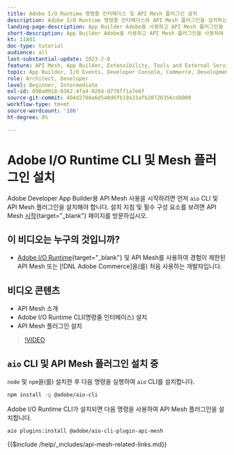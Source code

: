 ```yaml
---
title: Adobe I/O Runtime 명령줄 인터페이스 및 API Mesh 플러그인 설치
description: Adobe I/O Runtime 명령줄 인터페이스와 API Mesh 플러그인을 설치하는 방법을 알아봅니다
landing-page-description: App Builder Adobe을 사용하고 API Mesh 플러그인을 사용하여 Adobe I/O Runtime을 설치하는 방법을 알아봅니다.
short-description: App Builder Adobe을 사용하고 API Mesh 플러그인을 사용하여 Adobe I/O Runtime을 설치하는 방법을 알아봅니다.
kt: 11801
doc-type: tutorial
audience: all
last-substantial-update: 2023-2-8
feature: API Mesh, App Builder, Extensibility, Tools and External Services, Backend Development
topic: App Builder, I/O Events, Developer Console, Commerce, Development, Integrations
role: Architect, Developer
level: Beginner, Intermediate
exl-id: 898a0918-0362-4fa4-9204-d770ff1a7e6f
source-git-commit: 404d2708a6d540d6fb19a33afb20726356cd8000
workflow-type: tm+mt
source-wordcount: '186'
ht-degree: 0%

---
```


# Adobe I/O Runtime CLI 및 Mesh 플러그인 설치

Adobe Developer App Builder용 API Mesh 사용을 시작하려면 먼저 `aio` CLI 및 API Mesh 플러그인을 설치해야 합니다.
설치 지침 및 필수 구성 요소를 보려면 API Mesh [시작](https://developer.adobe.com/graphql-mesh-gateway/gateway/getting-started/){target="_blank"} 페이지를 방문하십시오.

## 이 비디오는 누구의 것입니까?

* [Adobe I/O Runtime](https://developer.adobe.com/runtime/docs/guides/overview/){target="_blank"} 및 API Mesh를 사용하여 경험이 제한된 API Mesh 또는 [!DNL Adobe Commerce]을(를) 처음 사용하는 개발자입니다.

## 비디오 콘텐츠

* API Mesh 소개
* Adobe I/O Runtime CLI(명령줄 인터페이스) 설치
* API Mesh 플러그인 설치

>[!VIDEO](https://video.tv.adobe.com/v/3414122?quality=12&learn=on)

## `aio` CLI 및 API Mesh 플러그인 설치 중

`node` 및 `npm`을(를) 설치한 후 다음 명령을 실행하여 `aio` CLI를 설치합니다.

```bash
npm install -g @adobe/aio-cli
```

Adobe I/O Runtime CLI가 설치되면 다음 명령을 사용하여 API Mesh 플러그인을 설치합니다.

```bash
aio plugins:install @adobe/aio-cli-plugin-api-mesh
```

{{$include /help/_includes/api-mesh-related-links.md}}
